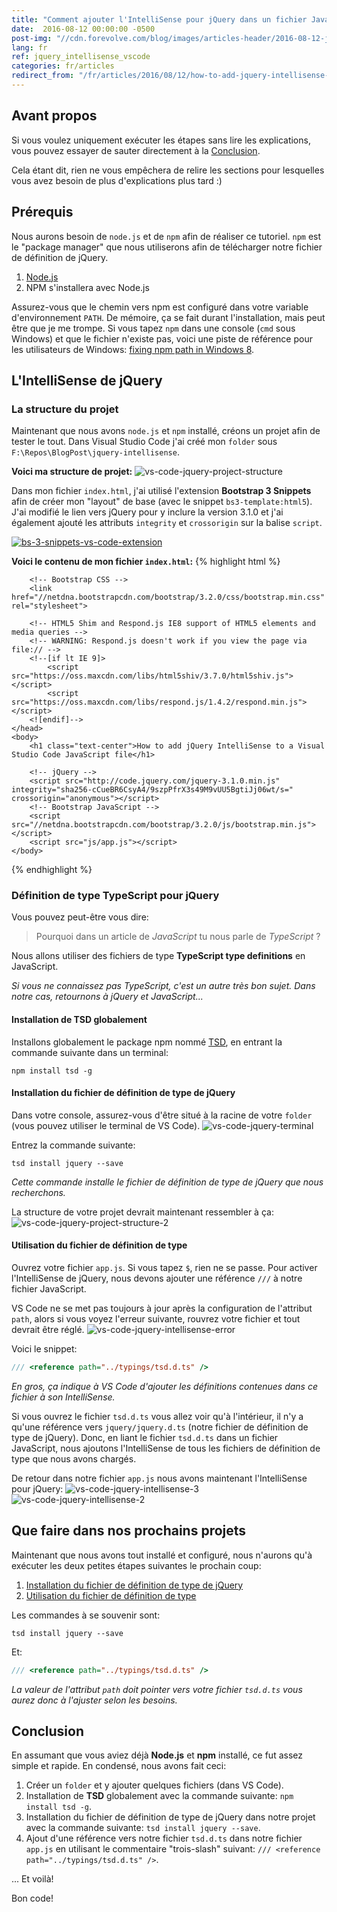 ```yaml
---
title: "Comment ajouter l'IntelliSense pour jQuery dans un fichier JavaScript - Visual Studio Code"
date:  2016-08-12 00:00:00 -0500
post-img: "//cdn.forevolve.com/blog/images/articles-header/2016-08-12-jQuery-intellisense-in-vs-code.png"
lang: fr
ref: jquery_intellisense_vscode
categories: fr/articles
redirect_from: "/fr/articles/2016/08/12/how-to-add-jquery-intellisense-to-a-visual-studio-code-javascript-file/"
---
```


## Avant propos
Si vous voulez uniquement exécuter les étapes sans lire les explications, vous pouvez essayer de sauter directement à la [Conclusion](#conclusion).

Cela étant dit, rien ne vous empêchera de relire les sections pour lesquelles vous avez besoin de plus d'explications plus tard :)

## Prérequis
Nous aurons besoin de `node.js` et de `npm` afin de réaliser ce tutoriel. `npm` est le "package manager" que nous utiliserons afin de télécharger notre fichier de définition de jQuery.<!--more-->
1. <a href="https://nodejs.org/en/download/current/" target="_blank">Node.js</a>
1. NPM s'installera avec Node.js

Assurez-vous que le chemin vers npm est configuré dans votre variable d'environnement `PATH`. De mémoire, ça se fait durant l'installation, mais peut être que je me trompe.
Si vous tapez `npm` dans une console (`cmd` sous Windows) et que le fichier n'existe pas, voici une piste de référence pour les utilisateurs de Windows: [fixing npm path in Windows 8](http://stackoverflow.com/questions/27864040/fixing-npm-path-in-windows-8#27864253). 

## L'IntelliSense de jQuery
### La structure du projet
Maintenant que nous avons `node.js` et `npm` installé, créons un projet afin de tester le tout.
Dans Visual Studio Code j'ai créé mon `folder` sous `F:\Repos\BlogPost\jquery-intellisense`.

**Voici ma structure de projet:**
<img src="http://www.forevolve.com/wp-content/uploads/2016/08/vs-code-jquery-project-structure.png" alt="vs-code-jquery-project-structure" />

Dans mon fichier `index.html`, j'ai utilisé l'extension **Bootstrap 3 Snippets** afin de créer mon "layout" de base (avec le snippet `bs3-template:html5`). 
J'ai modifié le lien vers jQuery pour y inclure la version 3.1.0 et j'ai également ajouté les attributs `integrity` et `crossorigin` sur la balise `script`.

<a href="https://marketplace.visualstudio.com/items?itemName=wcwhitehead.bootstrap-3-snippets" target="_blank"><img src="http://www.forevolve.com/wp-content/uploads/2016/08/bs-3-snippets-vs-code-extension.png" alt="bs-3-snippets-vs-code-extension" /></a>

**Voici le contenu de mon fichier `index.html`:**
{% highlight html %}
<!DOCTYPE html>
<html lang="en">
    <head>
        <meta charset="utf-8">
        <meta http-equiv="X-UA-Compatible" content="IE=edge">
        <meta name="viewport" content="width=device-width, initial-scale=1">
        <title>How to add jQuery IntelliSense to a Visual Studio Code JavaScript file</title>

        <!-- Bootstrap CSS -->
        <link href="//netdna.bootstrapcdn.com/bootstrap/3.2.0/css/bootstrap.min.css" rel="stylesheet">

        <!-- HTML5 Shim and Respond.js IE8 support of HTML5 elements and media queries -->
        <!-- WARNING: Respond.js doesn't work if you view the page via file:// -->
        <!--[if lt IE 9]>
            <script src="https://oss.maxcdn.com/libs/html5shiv/3.7.0/html5shiv.js"></script>
            <script src="https://oss.maxcdn.com/libs/respond.js/1.4.2/respond.min.js"></script>
        <![endif]-->
    </head>
    <body>
        <h1 class="text-center">How to add jQuery IntelliSense to a Visual Studio Code JavaScript file</h1>

        <!-- jQuery -->
        <script src="http://code.jquery.com/jquery-3.1.0.min.js" integrity="sha256-cCueBR6CsyA4/9szpPfrX3s49M9vUU5BgtiJj06wt/s=" crossorigin="anonymous"></script>
        <!-- Bootstrap JavaScript -->
        <script src="//netdna.bootstrapcdn.com/bootstrap/3.2.0/js/bootstrap.min.js"></script>
        <script src="js/app.js"></script>
    </body>
</html>
{% endhighlight %}

### Définition de type TypeScript pour jQuery
Vous pouvez peut-être vous dire: 
> Pourquoi dans un article de *JavaScript* tu nous parle de *TypeScript* ?

Nous allons utiliser des fichiers de type **TypeScript type definitions** en JavaScript. 

*Si vous ne connaissez pas TypeScript, c'est un autre très bon sujet. Dans notre cas, retournons à jQuery et JavaScript...*


#### Installation de TSD globalement
Installons globalement le package npm nommé [TSD](https://www.npmjs.com/package/tsd), en entrant la commande suivante dans un terminal:
```
npm install tsd -g
```

#### Installation du fichier de définition de type de jQuery
Dans votre console, assurez-vous d'être situé à la racine de votre `folder` (vous pouvez utiliser le terminal de VS Code).
<img src="http://www.forevolve.com/wp-content/uploads/2016/08/vs-code-jquery-terminal.png" alt="vs-code-jquery-terminal" />

Entrez la commande suivante:
```
tsd install jquery --save
```
*Cette commande installe le fichier de définition de type de jQuery que nous recherchons.*

La structure de votre projet devrait maintenant ressembler à ça:
<img src="http://www.forevolve.com/wp-content/uploads/2016/08/vs-code-jquery-project-structure-2.png" alt="vs-code-jquery-project-structure-2" />

#### Utilisation du fichier de définition de type
Ouvrez votre fichier `app.js`. Si vous tapez `$`, rien ne se passe. Pour activer l'IntelliSense de jQuery, nous devons ajouter une référence `///` à notre fichier JavaScript.

VS Code ne se met pas toujours à jour après la configuration de l'attribut `path`, alors si vous voyez l'erreur suivante, rouvrez votre fichier et tout devrait être réglé.
<img src="http://www.forevolve.com/wp-content/uploads/2016/08/vs-code-jquery-intellisense-error.png" alt="vs-code-jquery-intellisense-error" />

Voici le snippet:
```JavaScript
/// <reference path="../typings/tsd.d.ts" />
```
*En gros, ça indique à VS Code d'ajouter les définitions contenues dans ce fichier à son IntelliSense.*

Si vous ouvrez le fichier `tsd.d.ts` vous allez voir qu'à l'intérieur, il n'y a qu'une référence vers `jquery/jquery.d.ts` (notre fichier de définition de type de jQuery). Donc, en liant le fichier `tsd.d.ts` dans un fichier JavaScript, nous ajoutons l'IntelliSense de tous les fichiers de définition de type que nous avons chargés.

De retour dans notre fichier `app.js` nous avons maintenant l'IntelliSense pour jQuery:
<img src="http://www.forevolve.com/wp-content/uploads/2016/08/vs-code-jquery-intellisense-3.png" alt="vs-code-jquery-intellisense-3" />
<img src="http://www.forevolve.com/wp-content/uploads/2016/08/vs-code-jquery-intellisense-2.png" alt="vs-code-jquery-intellisense-2" />

## Que faire dans nos prochains projets
Maintenant que nous avons tout installé et configuré, nous n'aurons qu'à exécuter les deux petites étapes suivantes le prochain coup:
1. [Installation du fichier de définition de type de jQuery](#installation-du-fichier-de-definition-de-type-de-jquery)
1. [Utilisation du fichier de définition de type](#utilisation-du-fichier-de-definition-de-type)

Les commandes à se souvenir sont:
```
tsd install jquery --save
```

Et:
```JavaScript
/// <reference path="../typings/tsd.d.ts" />
```
*La valeur de l'attribut `path` doit pointer vers votre fichier `tsd.d.ts` vous aurez donc à l'ajuster selon les besoins.*

## Conclusion
En assumant que vous aviez déjà **Node.js** et **npm** installé, ce fut assez simple et rapide. En condensé, nous avons fait ceci:
1. Créer un `folder` et y ajouter quelques fichiers (dans VS Code).
1. Installation de **TSD** globalement avec la commande suivante: `npm install tsd -g`.
1. Installation du fichier de définition de type de jQuery dans notre projet avec la commande suivante: `tsd install jquery --save`.
1. Ajout d'une référence vers notre fichier `tsd.d.ts` dans notre fichier `app.js` en utilisant le commentaire "trois-slash" suivant: `/// <reference path="../typings/tsd.d.ts" />`.

... Et voilà!

Bon code!